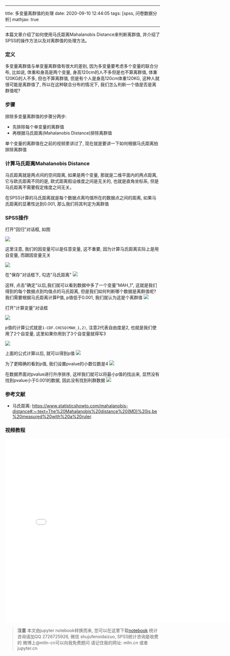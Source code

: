 
---

title: 多变量离群值的处理
date: 2020-09-10 12:44:05
tags: [spss, 问卷数据分析]
mathjax: true

---

本篇文章介绍了如何使用马氏距离Mahalanobis Distance来判断离群值, 并介绍了SPSS的操作方法以及对离群值的处理方法。

<!--more-->
<!-- toc -->

### 定义

多变量离群值与单变量离群值有很大的差别, 因为多变量要考虑多个变量的联合分布, 比如说, 体重和身高是两个变量, 身高120cm的人不多但是也不算离群值, 体重120KG的人不多, 但也不算离群值, 但是有个人是身高120cm体重120KG, 这种人就很可能是离群值了, 所以在这种联合分布的情况下, 我们怎么判断一个值是否是离群值呢?

### 步骤

排除多变量离群值的步骤分两步:

- 先排除每个单变量的离群值
- 再根据马氏距离(Mahalanobis Distance)排除离群值

单个变量的离群值在之前的视频里讲过了, 现在就是要讲一下如何根据马氏距离拍排除离群值

### 计算马氏距离Mahalanobis Distance

马氏距离就是两点间的空间距离, 如果是两个变量, 那就是二维平面内的两点距离, 它与欧氏距离不同的是, 欧式距离假设维度之间是无关的, 也就是直角坐标系, 但是马氏距离不需要假定维度之间无关。

在SPSS计算的马氏距离就是每个数据点离均值所在的数据点之间的距离, 如果马氏距离的显著性达到0.001, 那么我们将其判定为离群值



### SPSS操作

打开"回归"对话框, 如图

<img src="imgs/02-01.png">

这里注意, 我们的因变量可以是任意变量, 这不重要, 因为计算马氏距离实际上是用自变量, 而跟因变量无关

<img src="imgs/02-02.png">

在"保存"对话框下, 勾选"马氏距离"
<img src="imgs/02-03.png">

这样, 点击"确定"以后,我们就可以看到数据中多了一个变量"MAH_1", 这就是我们得到的每个数据点到均值点的马氏距离, 但是我们如何判断哪个数据是离群值呢? 我们需要根据马氏距离计算P值, p值低于0.001, 我们就认为这是个离群值
<img src="imgs/02-04.png">

打开"计算变量"对话框

<img src="imgs/02-05.png">

p值的计算公式就是`1-CDF.CHISQ(MAH_1,2)`, 注意2代表自由度是2, 也就是我们使用了2个自变量, 这里如果你用到了3个自变量就得写3

<img src="imgs/02-06.png">

上面的公式计算以后, 就可以得到p值
<img src="imgs/02-07.png">

为了更精确的看到p值, 我们设置pvalue的小数位数是4
<img src="imgs/02-08.png">

在数据界面对pvalue进行升序排序, 这样我们就可以将最小p值的找出来, 显然没有找到pvalue小于0.001的数据, 因此没有找到利群数据
<img src="imgs/02-09.png">

### 参考文献

- 马氏距离: https://www.statisticshowto.com/mahalanobis-distance#:~:text=The%20Mahalanobis%20distance%20(MD)%20is,be%20measured%20with%20a%20ruler.

### 视频教程

<iframe src="//player.bilibili.com/player.html?aid=414574527&bvid=BV1jV411m7VQ&cid=234255578&page=1" scrolling="no" border="0" frameborder="no" framespacing="0" allowfullscreen="true"  style="width:800px;height:600px"> </iframe>

> **注意**
> 本文由jupyter notebook转换而来, 您可以在这里下载[notebook](02-多变量离群值的处理.ipynb)
> 统计咨询请加QQ 2726725926, 微信 shujufenxidaizuo,  SPSS统计咨询是收费的
> 微博上@mlln-cn可以向我免费题问
> 请记住我的网址: mlln.cn 或者 jupyter.cn
